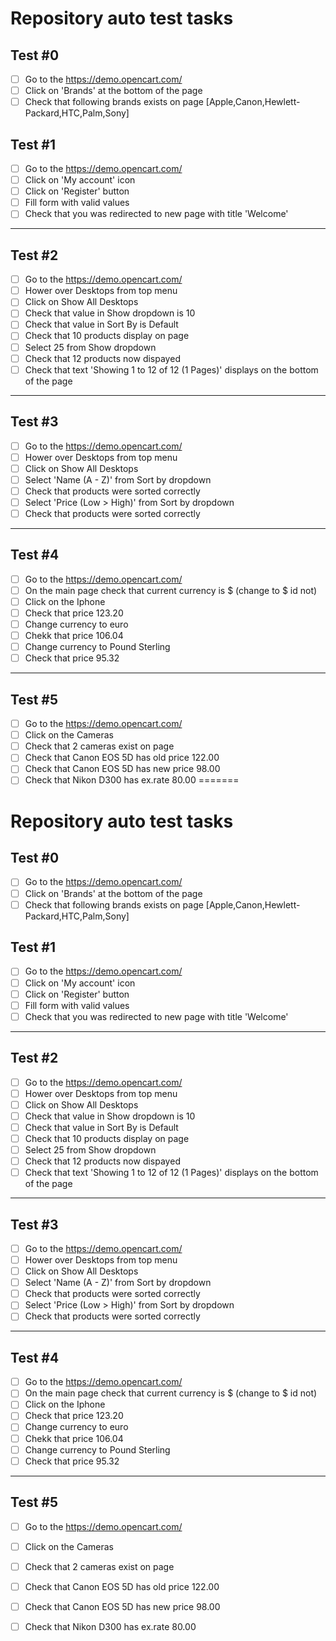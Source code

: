 # Repository auto test tasks

## Test #0

- [ ] Go to the https://demo.opencart.com/
- [ ] Click on 'Brands' at the bottom of the page
- [ ] Check that following brands exists on page [Apple,Canon,Hewlett-Packard,HTC,Palm,Sony]
## Test #1
- [ ] Go to the https://demo.opencart.com/
- [ ] Click on 'My account' icon
- [ ] Click on 'Register' button
- [ ] Fill form with valid values
- [ ] Check that you was redirected to new page with title 'Welcome'
---
## Test #2
- [ ] Go to the https://demo.opencart.com/
- [ ] Hower over Desktops from top menu
- [ ] Click on Show All Desktops
- [ ] Check that value in Show dropdown is 10
- [ ] Check that value in Sort By is Default
- [ ] Check that 10 products display on page
- [ ] Select 25 from Show dropdown
- [ ] Check that 12 products now dispayed
- [ ] Check that text 'Showing 1 to 12 of 12 (1 Pages)' displays on the bottom of the page
---

## Test #3
- [ ] Go to the https://demo.opencart.com/
- [ ] Hower over Desktops from top menu
- [ ] Click on Show All Desktops
- [ ] Select 'Name (A - Z)' from Sort by dropdown
- [ ] Check that products were sorted correctly
- [ ] Select 'Price (Low > High)' from Sort by dropdown
- [ ] Check that products were sorted correctly
---

## Test #4
- [ ] Go to the https://demo.opencart.com/
- [ ] On the main page check that current currency is $ (change to $ id not)
- [ ] Click on the Iphone
- [ ] Check that price 123.20
- [ ] Change currency to euro
- [ ] Chekk that price 106.04
- [ ] Change currency to Pound Sterling
- [ ] Check that price 95.32
---

## Test #5
- [ ] Go to the https://demo.opencart.com/
- [ ] Click on the Cameras
- [ ] Check that 2 cameras exist on page
- [ ] Check that Canon EOS 5D has old price 122.00
- [ ] Check that Canon EOS 5D has new price 98.00
- [ ] Check that Nikon D300 has ex.rate 80.00
=======
# Repository auto test tasks

## Test #0

- [ ] Go to the https://demo.opencart.com/
- [ ] Click on 'Brands' at the bottom of the page
- [ ] Check that following brands exists on page [Apple,Canon,Hewlett-Packard,HTC,Palm,Sony]
## Test #1
- [ ] Go to the https://demo.opencart.com/
- [ ] Click on 'My account' icon
- [ ] Click on 'Register' button
- [ ] Fill form with valid values
- [ ] Check that you was redirected to new page with title 'Welcome'
---
## Test #2
- [ ] Go to the https://demo.opencart.com/
- [ ] Hower over Desktops from top menu
- [ ] Click on Show All Desktops
- [ ] Check that value in Show dropdown is 10
- [ ] Check that value in Sort By is Default
- [ ] Check that 10 products display on page
- [ ] Select 25 from Show dropdown
- [ ] Check that 12 products now dispayed
- [ ] Check that text 'Showing 1 to 12 of 12 (1 Pages)' displays on the bottom of the page
---

## Test #3
- [ ] Go to the https://demo.opencart.com/
- [ ] Hower over Desktops from top menu
- [ ] Click on Show All Desktops
- [ ] Select 'Name (A - Z)' from Sort by dropdown
- [ ] Check that products were sorted correctly
- [ ] Select 'Price (Low > High)' from Sort by dropdown
- [ ] Check that products were sorted correctly
---

## Test #4
- [ ] Go to the https://demo.opencart.com/
- [ ] On the main page check that current currency is $ (change to $ id not)
- [ ] Click on the Iphone
- [ ] Check that price 123.20
- [ ] Change currency to euro
- [ ] Chekk that price 106.04
- [ ] Change currency to Pound Sterling
- [ ] Check that price 95.32
---

## Test #5
- [ ] Go to the https://demo.opencart.com/
- [ ] Click on the Cameras
- [ ] Check that 2 cameras exist on page
- [ ] Check that Canon EOS 5D has old price 122.00
- [ ] Check that Canon EOS 5D has new price 98.00
- [ ] Check that Nikon D300 has ex.rate 80.00

